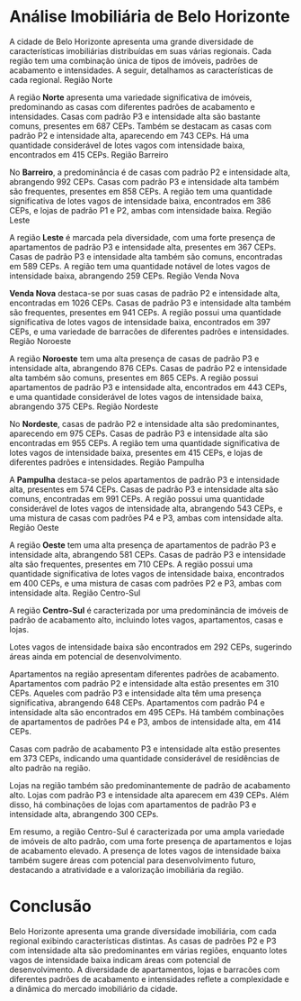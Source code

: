 # Análise Imobiliária de Belo Horizonte

A cidade de Belo Horizonte apresenta uma grande diversidade de características imobiliárias distribuídas em suas várias regionais. Cada região tem uma combinação única de tipos de imóveis, padrões de acabamento e intensidades. A seguir, detalhamos as características de cada regional.
Região Norte

A região **Norte** apresenta uma variedade significativa de imóveis, predominando as casas com diferentes padrões de acabamento e intensidades. Casas com padrão P3 e intensidade alta são bastante comuns, presentes em 687 CEPs. Também se destacam as casas com padrão P2 e intensidade alta, aparecendo em 743 CEPs. Há uma quantidade considerável de lotes vagos com intensidade baixa, encontrados em 415 CEPs.
Região Barreiro

No **Barreiro**, a predominância é de casas com padrão P2 e intensidade alta, abrangendo 992 CEPs. Casas com padrão P3 e intensidade alta também são frequentes, presentes em 858 CEPs. A região tem uma quantidade significativa de lotes vagos de intensidade baixa, encontrados em 386 CEPs, e lojas de padrão P1 e P2, ambas com intensidade baixa.
Região Leste

A região **Leste** é marcada pela diversidade, com uma forte presença de apartamentos de padrão P3 e intensidade alta, presentes em 367 CEPs. Casas de padrão P3 e intensidade alta também são comuns, encontradas em 589 CEPs. A região tem uma quantidade notável de lotes vagos de intensidade baixa, abrangendo 259 CEPs.
Região Venda Nova

**Venda Nova** destaca-se por suas casas de padrão P2 e intensidade alta, encontradas em 1026 CEPs. Casas de padrão P3 e intensidade alta também são frequentes, presentes em 941 CEPs. A região possui uma quantidade significativa de lotes vagos de intensidade baixa, encontrados em 397 CEPs, e uma variedade de barracões de diferentes padrões e intensidades.
Região Noroeste

A região **Noroeste** tem uma alta presença de casas de padrão P3 e intensidade alta, abrangendo 876 CEPs. Casas de padrão P2 e intensidade alta também são comuns, presentes em 865 CEPs. A região possui apartamentos de padrão P3 e intensidade alta, encontrados em 443 CEPs, e uma quantidade considerável de lotes vagos de intensidade baixa, abrangendo 375 CEPs.
Região Nordeste

No **Nordeste**, casas de padrão P2 e intensidade alta são predominantes, aparecendo em 975 CEPs. Casas de padrão P3 e intensidade alta são encontradas em 955 CEPs. A região tem uma quantidade significativa de lotes vagos de intensidade baixa, presentes em 415 CEPs, e lojas de diferentes padrões e intensidades.
Região Pampulha

A **Pampulha** destaca-se pelos apartamentos de padrão P3 e intensidade alta, presentes em 574 CEPs. Casas de padrão P3 e intensidade alta são comuns, encontradas em 991 CEPs. A região possui uma quantidade considerável de lotes vagos de intensidade alta, abrangendo 543 CEPs, e uma mistura de casas com padrões P4 e P3, ambas com intensidade alta.
Região Oeste

A região **Oeste** tem uma alta presença de apartamentos de padrão P3 e intensidade alta, abrangendo 581 CEPs. Casas de padrão P3 e intensidade alta são frequentes, presentes em 710 CEPs. A região possui uma quantidade significativa de lotes vagos de intensidade baixa, encontrados em 400 CEPs, e uma mistura de casas com padrões P2 e P3, ambas com intensidade alta.
Região Centro-Sul

A região **Centro-Sul** é caracterizada por uma predominância de imóveis de padrão de acabamento alto, incluindo lotes vagos, apartamentos, casas e lojas.

Lotes vagos de intensidade baixa são encontrados em 292 CEPs, sugerindo áreas ainda em potencial de desenvolvimento.

Apartamentos na região apresentam diferentes padrões de acabamento. Apartamentos com padrão P2 e intensidade alta estão presentes em 310 CEPs. Aqueles com padrão P3 e intensidade alta têm uma presença significativa, abrangendo 648 CEPs. Apartamentos com padrão P4 e intensidade alta são encontrados em 495 CEPs. Há também combinações de apartamentos de padrões P4 e P3, ambos de intensidade alta, em 414 CEPs.

Casas com padrão de acabamento P3 e intensidade alta estão presentes em 373 CEPs, indicando uma quantidade considerável de residências de alto padrão na região.

Lojas na região também são predominantemente de padrão de acabamento alto. Lojas com padrão P3 e intensidade alta aparecem em 439 CEPs. Além disso, há combinações de lojas com apartamentos de padrão P3 e intensidade alta, abrangendo 300 CEPs.

Em resumo, a região Centro-Sul é caracterizada por uma ampla variedade de imóveis de alto padrão, com uma forte presença de apartamentos e lojas de acabamento elevado. A presença de lotes vagos de intensidade baixa também sugere áreas com potencial para desenvolvimento futuro, destacando a atratividade e a valorização imobiliária da região.
# Conclusão

Belo Horizonte apresenta uma grande diversidade imobiliária, com cada regional exibindo características distintas. As casas de padrões P2 e P3 com intensidade alta são predominantes em várias regiões, enquanto lotes vagos de intensidade baixa indicam áreas com potencial de desenvolvimento. A diversidade de apartamentos, lojas e barracões com diferentes padrões de acabamento e intensidades reflete a complexidade e a dinâmica do mercado imobiliário da cidade.

